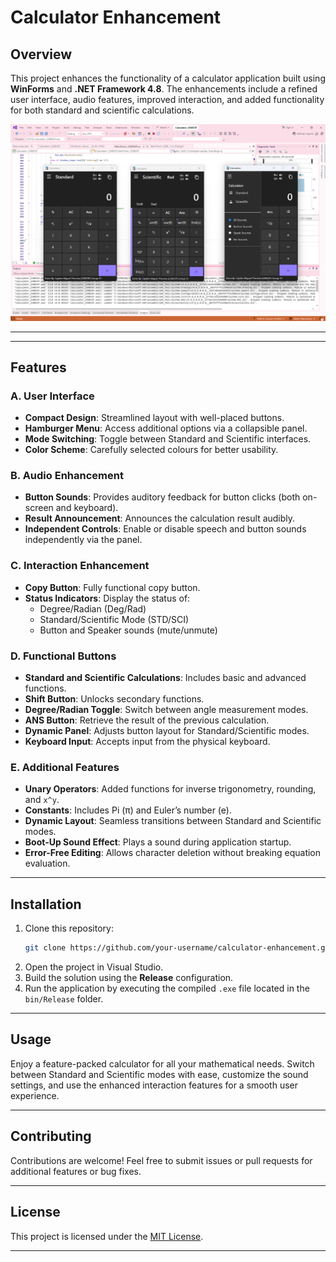 # Calculator Enhancement

## Overview
This project enhances the functionality of a calculator application built using **WinForms** and **.NET Framework 4.8**. The enhancements include a refined user interface, audio features, improved interaction, and added functionality for both standard and scientific calculations.

![Calculator Enhancement Screenshot](./Calculator.png)

---
---

## Features

### A. User Interface
- **Compact Design**: Streamlined layout with well-placed buttons.
- **Hamburger Menu**: Access additional options via a collapsible panel.
- **Mode Switching**: Toggle between Standard and Scientific interfaces.
- **Color Scheme**: Carefully selected colours for better usability.

### B. Audio Enhancement
- **Button Sounds**: Provides auditory feedback for button clicks (both on-screen and keyboard).
- **Result Announcement**: Announces the calculation result audibly.
- **Independent Controls**: Enable or disable speech and button sounds independently via the panel.

### C. Interaction Enhancement
- **Copy Button**: Fully functional copy button.
- **Status Indicators**: Display the status of:
  - Degree/Radian (Deg/Rad)
  - Standard/Scientific Mode (STD/SCI)
  - Button and Speaker sounds (mute/unmute)

### D. Functional Buttons
- **Standard and Scientific Calculations**: Includes basic and advanced functions.
- **Shift Button**: Unlocks secondary functions.
- **Degree/Radian Toggle**: Switch between angle measurement modes.
- **ANS Button**: Retrieve the result of the previous calculation.
- **Dynamic Panel**: Adjusts button layout for Standard/Scientific modes.
- **Keyboard Input**: Accepts input from the physical keyboard.

### E. Additional Features
- **Unary Operators**: Added functions for inverse trigonometry, rounding, and `x^y`.
- **Constants**: Includes Pi (π) and Euler’s number (e).
- **Dynamic Layout**: Seamless transitions between Standard and Scientific modes.
- **Boot-Up Sound Effect**: Plays a sound during application startup.
- **Error-Free Editing**: Allows character deletion without breaking equation evaluation.

---

## Installation
1. Clone this repository:
   ```bash
   git clone https://github.com/your-username/calculator-enhancement.git
   ```
2. Open the project in Visual Studio.
3. Build the solution using the **Release** configuration.
4. Run the application by executing the compiled `.exe` file located in the `bin/Release` folder.

---

## Usage
Enjoy a feature-packed calculator for all your mathematical needs. Switch between Standard and Scientific modes with ease, customize the sound settings, and use the enhanced interaction features for a smooth user experience.

---

## Contributing
Contributions are welcome! Feel free to submit issues or pull requests for additional features or bug fixes.

---

## License
This project is licensed under the [MIT License](LICENSE).

---
